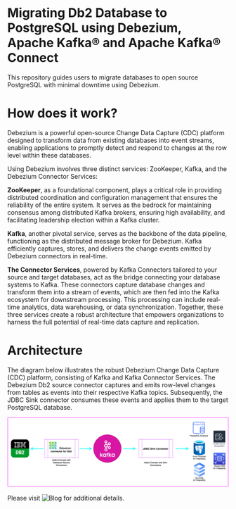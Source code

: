 
# Migrating Db2 Database to PostgreSQL using Debezium, Apache Kafka® and Apache Kafka® Connect

This repository guides users to migrate databases to open source PostgreSQL with minimal downtime using Debezium.

# How does it work?

Debezium is a powerful open-source Change Data Capture (CDC) platform designed to transform data from existing databases into event streams, enabling applications to promptly detect and respond to changes at the row level within these databases. 

Using Debezium involves three distinct services: ZooKeeper, Kafka, and the Debezium Connector Services:

**ZooKeeper**, as a foundational component, plays a critical role in providing distributed coordination and configuration management that ensures the reliability of the entire system. It serves as the bedrock for maintaining consensus among distributed Kafka brokers, ensuring high availability, and facilitating leadership election within a Kafka cluster.

**Kafka**, another pivotal service, serves as the backbone of the data pipeline, functioning as the distributed message broker for Debezium. Kafka efficiently captures, stores, and delivers the change events emitted by Debezium connectors in real-time.

**The Connector Services**, powered by Kafka Connectors tailored to your source and target databases, act as the bridge connecting your database systems to Kafka. These connectors capture database changes and transform them into a stream of events, which are then fed into the Kafka ecosystem for downstream processing. This processing can include real-time analytics, data warehousing, or data synchronization. Together, these three services create a robust architecture that empowers organizations to harness the full potential of real-time data capture and replication.

# Architecture

The diagram below illustrates the robust Debezium Change Data Capture (CDC) platform, consisting of Kafka and Kafka Connector Services. The Debezium Db2 source connector captures and emits row-level changes from tables as events into their respective Kafka topics. Subsequently, the JDBC Sink connector consumes these events and applies them to the target PostgreSQL database.

![Architecture](src/images/blog1.drawio.png)

Please visit ![Blog](https://thecloudloop.com/?p=2160) for additional details.

